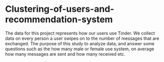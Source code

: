 # Clustering-of-users-and-recommendation-system
The data for this project represents how our users use Tinder. We collect data on every person a user swipes on to the number of messages that are exchanged. The purpose of this study to analyze data, and answer some questions such as the how many male or female use system, on average how many messages are sent and how many received etc. 
